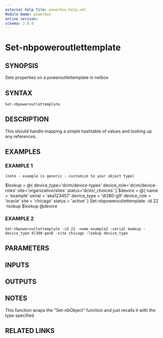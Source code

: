 ```yaml
---
external help file: powerbox-help.xml
Module Name: powerbox
online version:
schema: 2.0.0
---
```


# Set-nbpoweroutlettemplate

## SYNOPSIS
Sets properties on a poweroutlettemplate in netbox

## SYNTAX

```
Set-nbpoweroutlettemplate
```

## DESCRIPTION
This should handle mapping a simple hashtable of values and looking up any references.

## EXAMPLES

### EXAMPLE 1
```
(note - example is generic - customize to your object type)
```

$lookup = @{
    device_type='dcim/device-types'
    device_role='dcim/device-roles'
    site='organization/sites'
    status='dcim/_choices'
}
$device = @{
    name = 'example'
    serial = 'aka123457'
    device_type = 'dl380-g9'
    device_role = 'oracle'
    site = 'chicago'
    status = 'active'
}
Set-nbpoweroutlettemplate -id 22 -lookup $lookup @device

### EXAMPLE 2
```
Set-nbpoweroutlettemplate -id 22 -name example2 -serial madeup -device_type dl380-gen8 -site chicago -lookup device_type
```

## PARAMETERS

## INPUTS

## OUTPUTS

## NOTES
This function wraps the "Set-nbObject" function and just recalls it with the type specified

## RELATED LINKS
